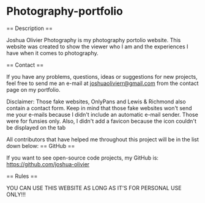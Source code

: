 # Photography-portfolio
== Description ==

Joshua Olivier Photography is my photography portolio website. This website was created to show the viewer who I am and the experiences I have when it comes to photography. 

== Contact ==

If you have any problems, questions, ideas or suggestions for new projects, feel free to send me an e-mail at joshuaolivierr@gmail.com from the contact page on my portfolio.

Disclaimer: Those fake websites, OnlyPans and Lewis & Richmond also contain a contact form. Keep in mind that those fake websites won't send me your e-mails because I didn't include an automatic e-mail sender. Those were for funsies only. Also, I didn't add a favicon because the icon couldn't be displayed on the tab

All contributors that have helped me throughout this project will be in the list down below:
== GitHub ==

If you want to see open-source code projects, my GitHub is: https://github.com/joshua-olivier

== Rules ==

YOU CAN USE THIS WEBSITE AS LONG AS IT'S FOR PERSONAL USE ONLY!!!
